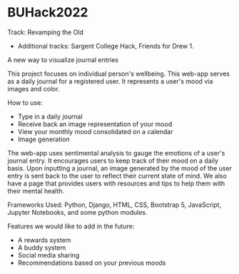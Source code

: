 # BUHack2022
Track: Revamping the Old

- Additional tracks:  Sargent College Hack, Friends for Drew 1.

A new way to visualize journal entries

This project focuses on individual person's wellbeing. This web-app serves as a daily journal for a registered user. It represents a user's mood via images and color.
  
How to use:
- Type in a daily journal
- Receive back an image representation of your mood
- View your monthly mood consolidated on a calendar
- Image generation

The web-app uses sentimental analysis to gauge the emotions of a user's journal entry. It encourages users to keep track of their mood on a daily basis. Upon inputting a journal, an image generated by the mood of the user entry is sent back to the user to reflect their current state of mind. We also have a page that provides users with resources and tips to help them with their mental health.

Frameworks Used: Python, Django, HTML, CSS, Bootstrap 5, JavaScript, Jupyter Notebooks, and some python modules. 

Features we would like to add in the future:
- A rewards system
- A buddy system
- Social media sharing
- Recommendations based on your previous moods
